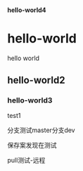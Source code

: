 #### hello-world4
# hello-world
hello world
## hello-world2

### hello-world3

test1


分支测试master分支dev

保存案发现在测试

pull测试-远程

